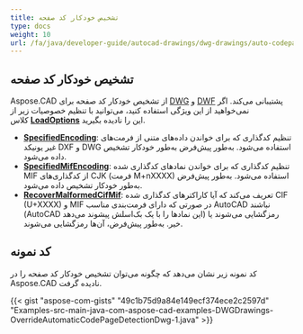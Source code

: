 ```yaml
---
title: تشخیص خودکار کد صفحه
type: docs
weight: 10
url: /fa/java/developer-guide/autocad-drawings/dwg-drawings/auto-codepage-detection/
---
```


## **تشخیص خودکار کد صفحه**

Aspose.CAD از تشخیص خودکار کد صفحه برای [DWG](https://docs.fileformat.com/cad/dwg/) و [DWF](https://docs.fileformat.com/cad/dwf/) پشتیبانی می‌کند. اگر نمی‌خواهید از این ویژگی استفاده کنید، می‌توانید با تنظیم خصوصیات زیر از کلاس [**LoadOptions**](https://reference.aspose.com/cad/java/com.aspose.cad/LoadOptions) این را نادیده بگیرید.

- [**SpecifiedEncoding**](https://reference.aspose.com/cad/java/com.aspose.cad/LoadOptions#setSpecifiedEncoding-int-): تنظیم کدگذاری که برای خواندن داده‌های متنی از فرمت‌های غیر یونیکد DXF و DWG استفاده می‌شود. به‌طور پیش‌فرض به‌طور خودکار تشخیص داده می‌شود.
- [**SpecifiedMifEncoding**](https://reference.aspose.com/cad/java/com.aspose.cad/LoadOptions#setSpecifiedMifEncoding-int-): تنظیم کدگذاری که برای خواندن نمادهای کدگذاری شده MIF از کدگذاری‌های CJK (فرمت M+nXXXX) استفاده می‌شود. به‌طور پیش‌فرض به‌طور خودکار تشخیص داده می‌شود.
- [**RecoverMalformedCifMif**](https://reference.aspose.com/cad/java/com.aspose.cad/LoadOptions#setRecoverMalformedCifMif-boolean-): تعریف می‌کند که آیا کاراکترهای کدگذاری شده CIF (U+XXXX) و MIF در صورتی که دارای فرمت‌بندی مناسب AutoCAD نباشند (AutoCAD این نمادها را با یک بک‌اسلش پیشوند می‌دهد) رمزگشایی می‌شوند یا خیر. به‌طور پیش‌فرض، آن‌ها رمزگشایی می‌شوند.

## کد نمونه

کد نمونه زیر نشان می‌دهد که چگونه می‌توان تشخیص خودکار کد صفحه را در Aspose.CAD نادیده گرفت.

{{< gist "aspose-com-gists" "49c1b75d9a84e149ecf374ece2c2597d" "Examples-src-main-java-com-aspose-cad-examples-DWGDrawings-OverrideAutomaticCodePageDetectionDwg-1.java" >}}
